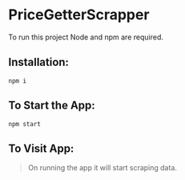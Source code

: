 # PriceGetterScrapper

To run this project Node and npm are required.

## Installation:

```
npm i
```

## To Start the App:

```
npm start
```

## To Visit App:

> On running the app it will start scraping data.

